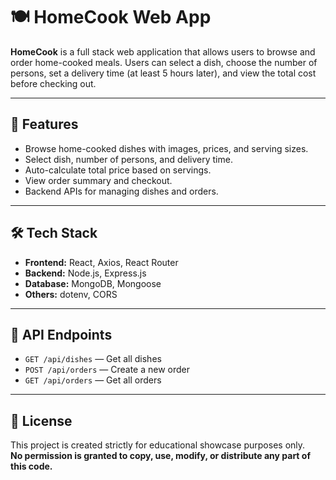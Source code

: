 # 🍽️ HomeCook Web App

**HomeCook** is a full stack web application that allows users to browse and order home-cooked meals. Users can select a dish, choose the number of persons, set a delivery time (at least 5 hours later), and view the total cost before checking out.

---

## 🚀 Features

- Browse home-cooked dishes with images, prices, and serving sizes.
- Select dish, number of persons, and delivery time.
- Auto-calculate total price based on servings.
- View order summary and checkout.
- Backend APIs for managing dishes and orders.

---

## 🛠️ Tech Stack

- **Frontend:** React, Axios, React Router
- **Backend:** Node.js, Express.js
- **Database:** MongoDB, Mongoose
- **Others:** dotenv, CORS

---

## 🔗 API Endpoints

- `GET /api/dishes` — Get all dishes  
- `POST /api/orders` — Create a new order  
- `GET /api/orders` — Get all orders  

---

## 📘 License

This project is created strictly for educational showcase purposes only.  
**No permission is granted to copy, use, modify, or distribute any part of this code.**
